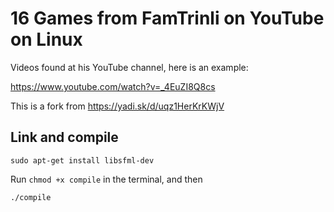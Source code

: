 # 16 Games from FamTrinli on YouTube on Linux

Videos found at his YouTube channel, here is an example:

https://www.youtube.com/watch?v=_4EuZI8Q8cs

This is a fork from https://yadi.sk/d/uqz1HerKrKWjV

## Link and compile
`sudo apt-get install libsfml-dev`

Run `chmod +x compile` in the terminal, and then

`./compile`